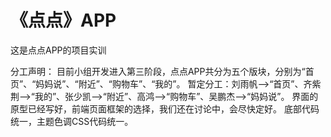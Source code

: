 # 《点点》APP
这是点点APP的项目实训

分工声明：
目前小组开发进入第三阶段，点点APP共分为五个版块，分别为“首页”、“妈妈说”、“附近”、“购物车”、“我的”。
暂定分工：刘雨帆-->“首页”、齐紫荆-->“我的”、张少凯-->“附近”、高鸿-->“购物车”、吴鹏杰-->“妈妈说”。
界面的原型已经写好，前端页面框架的选择，我们还在讨论中，会尽快定好。
底部代码统一，主题色调CSS代码统一。
